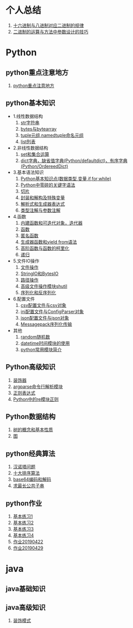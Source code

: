 # 个人总结
1. [十六进制与八进制对应二进制的规律](个人总结/十六进制与八进制对应二进制的规律.md)  
2. [二进制的运算与方法中参数设计的技巧](个人总结/二进制的运算与方法中参数设计的技巧.md)  
# Python  
## python重点注意地方
1. [python重点注意地方](Python/python基本知识/python重点注意地方.md)  
## python基本知识  
* 1.线性数据结构
    1. [str字符串](Python/python基本知识/1.线性数据结构/1.str字符串.md)
    2. [bytes与bytearray](Python/python基本知识/1.线性数据结构/2.bytes与bytearray.md) 
    3. [tuple元组,namedtuple命名元组](Python/python基本知识/1.线性数据结构/3.tuple元组,namedtuple命名元组.md)
    4. [list列表](Python/python基本知识/1.线性数据结构/4.list列表.md)
* 2.非线性数据结构 
    1. [set和集合运算](Python/python基本知识/2.非线性数据结构/1.set和集合运算.md)  
    2. [dict字典，缺省值字典(Python/defaultdict)，有序字典(Python/OrdereedDict)](Python/python基本知识/2.非线性数据结构/2.dict字典.md)   
* 3.基本语法知识
    1. [Python基本知识点(数据类型,变量,if,for,while)](Python/python基本知识/3.基本语法知识/1.Python基本知识点(数据类型,变量,if,for,while).md)  
    2. [Python中零碎的关键字语法](Python/python基本知识/3.基本语法知识/2.Python中零碎关键字语法.md)   
    3. [切片](Python/python基本知识/3.基本语法知识/3.切片.md)   
    4. [封装和解构及特殊变量](Python/python基本知识/3.基本语法知识/4.封装和解构及特殊变量.md)   
    5. [解析式和生成器表达式](Python/python基本知识/3.基本语法知识/5.解析式和生成器表达式.md)
    6. [类型注解与参数注解](Python/python基本知识/3.基本语法知识/6.类型注解与参数注解.md)
* 4.函数
    1. [内建函数和可迭代对象，迭代器](Python/python基本知识/4.函数/1.内建函数和可迭代对象，迭代器.md) 
    2. [函数](Python/python基本知识/4.函数/2.函数.md)
    3. [匿名函数](Python/python基本知识/4.函数/3.匿名函数.md)
    4. [生成器函数和yield from语法](Python/python基本知识/4.函数/4.生成器函数和yield与from.md)
    5. [高阶函数与函数的柯里化](Python/python基本知识/4.函数/5.高阶函数与函数的柯里化.md)
    6. [递归](Python/python基本知识/4.函数/6.递归.md)
* 5.文件IO操作
    1. [文件操作](Python/python基本知识/5.文件IO操作/1.文件操作.md)  
    2. [StringIO和BytesIO](Python/python基本知识/5.文件IO操作/2.StringIO和BytesIO.md)
    3. [路径操作](Python/python基本知识/5.文件IO操作/3.路径操作.md)
    4. [高级文件操作模块shutil](Python/python基本知识/5.文件IO操作/4.高级文件操作模块shutil.md)
    5. [序列化和反序列化](Python/python基本知识/5.文件IO操作/5.序列化和反序列化.md)
* 6.配置文件
    1. [csv配置文件与csv对象](Python/python基本知识/6.配置文件/1.csv配置文件与csv对象.md)
    2. [ini配置文件与ConfigParser对象](Python/python基本知识/6.配置文件/2.ini配置文件与ConfigParser对象.md)
    3. [json配置文件与json对象](Python/python基本知识/6.配置文件/3.json配置文件与json对象.md)  
    4. [Messagepack序列化传输](Python/python基本知识/6.配置文件/4.Messagepack序列化传输.md)  
* 其他
    1. [random随机数](Python/python基本知识/其他/1.random随机数.md)
    2. [datetime时间模块的使用](Python/python基本知识/其他/2.datetime时间模块的使用.md)  
    3. [python常用模块简介](Python/python基本知识/其他/3.python常用模块简介.md)
## Python高级知识
1. [装饰器](Python/python高级知识/1.装饰器与functools模块.md)
2. [argparse命令行解析模块](Python/python高级知识/2.argparse命令行解析模块.md)
3. [正则表达式](Python/python高级知识/3.正则表达式.md)
4. [Python中的re模块正则](Python/python高级知识/4.Python中的re模块正则.md)
## Python数据结构
1. [树的概念和基本性质](Python/Python数据结构/1.树的概念和基本性质.md)
2. [图](Python/Python数据结构/2.图.md)
## python经典算法
1. [汉诺塔问题](Python/python经典算法/1.汉诺塔问题.md)
2. [十大排序算法](Python/python经典算法/2.十大排序算法.md)
3. [base64编码和解码](Python/python经典算法/3.base64编码和解码.md)  
4. [求最长公共子串](Python/python经典算法/4.求最长公共子串.md) 
## python作业
1. [基本练习1](Python/python作业/基本练习1.md)
2. [基本练习2](Python/python作业/基本练习2.md)
3. [基本练习3](Python/python作业/基本练习3.md)
4. [基本练习4](Python/python作业/基本练习4.md)
5. [作业20190422](Python/python作业/作业20190422.md)
6. [作业20190429](Python/python作业/作业20190429.md)

# java  
## java基础知识  

## java高级知识  
1. [装饰模式](Python/java/java高级知识/装饰模式.md)


